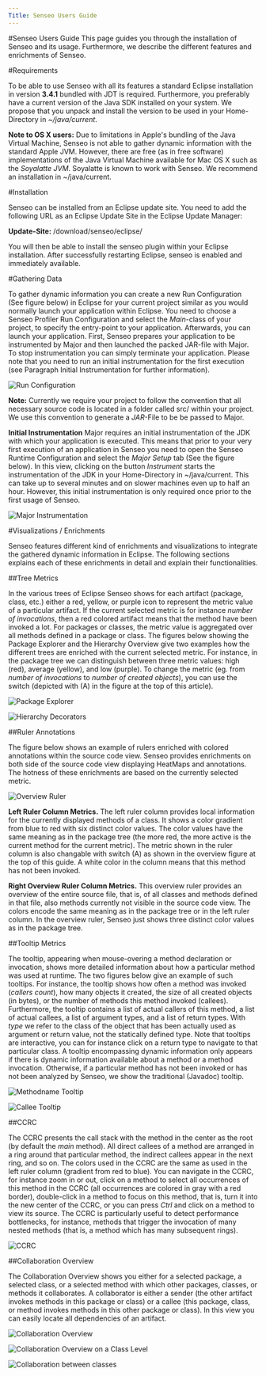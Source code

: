 ```yaml
---
Title: Senseo Users Guide
---
```

#Senseo Users Guide
This page guides you through the installation of Senseo and its usage. Furthermore, we describe the different features and enrichments of Senseo.

#Requirements

To be able to use Senseo with all its features a standard Eclipse installation in version **3.4.1** bundled with JDT is required. Furthermore, you preferably have a current version of the Java SDK installed on your system. We propose that you unpack and install the version to be used in your Home-Directory in *~/java/current*.

**Note to OS X users:** Due to limitations in Apple's bundling of the Java Virtual Machine, Senseo is not able to gather dynamic information with the standard Apple JVM. However, there are free (as in free software) implementations of the Java Virtual Machine available for Mac OS X such as the *Soyalatte JVM*. Soyalatte is known to work with Senseo. We recommend an installation in ~/java/current.

#Installation

Senseo can be installed from an Eclipse update site. You need to add the following URL as an Eclipse Update Site in the Eclipse Update Manager:

**Update-Site:** /download/senseo/eclipse/

You will then be able to install the senseo plugin within your Eclipse installation. After successfully restarting Eclipse, senseo is enabled and immediately available.

#Gathering Data

To gather dynamic information you can create a new Run Configuration (See figure below) in Eclipse for your current project similar as you would normally launch your application within Eclipse. You need to choose a Senseo Profiler Run Configuration and select the *Main*-class of your project, to specify the entry-point to your application. Afterwards, you can launch your application. First, Senseo prepares your application to be instrumented by Major and then launched the packed JAR-file with Major. To stop instrumentation you can simply terminate your application. Please note that you need to run an initial instrumentation for the first execution (see Paragraph Initial Instrumentation for further information).

![Run Configuration](%assets_url%/files/ea/vpzz4rkqln1ydzer9foymd3h2nw6qz/runConfiguration.png)


**Note:** Currently we require your project to follow the convention that all necessary source code is located in a folder called src/ within your project. We use this convention to generate a *JAR*-File to be be passed to Major.

**Initial Instrumentation** Major requires an initial instrumentation of the JDK with which your application is executed. This means that prior to your very first execution of an application in Senseo you need to open the Senseo Runtime Configuration and select the *Major Setup* tab (See the figure below). In this view, clicking on the button *Instrument* starts the instrumentation of the JDK in your Home-Directory in ~/java/current. This can take up to several minutes and on slower machines even up to half an hour. However, this initial instrumentation is only required once prior to the first usage of Senseo.

![Major Instrumentation](%assets_url%/files/fc/a27zv14fan803x68nrr5ur4uruso2o/majorInstrumentation.png)

#Visualizations / Enrichments

Senseo features different kind of enrichments and visualizations to integrate the gathered dynamic information in Eclipse. The following sections explains each of these enrichments in detail and explain their functionalities.

##Tree Metrics

In the various trees of Eclipse Senseo shows for each artifact (package, class, etc.) either a red, yellow, or purple icon to represent the metric value of a particular artifact. If the current selected metric is for instance *number of invocations*, then a red colored artifact means that the method have been invoked a lot. For packages or classes, the metric value is aggregated over all methods defined in a package or class. The figures below showing the Package Explorer and the Hierarchy Overview give two examples how the different trees are enriched with the current selected metric.
For instance, in the package tree we can distinguish between three metric values: high (red), average (yellow), and low (purple).
To change the metric (eg. from *number of invocations* to *number of created objects*), you can use the switch (depicted with (A) in the figure at the top of this article).

![Package Explorer](%assets_url%/files/fb/d5hy4pausx2qeczm0o0n1o3i05yjbi/packageExplorer.png)

![Hierarchy Decorators](%assets_url%/files/55/a98mnj9sofp8nj6atpsbj5ej0qgs24/hierarchyDecorators.png)

##Ruler Annotations

The figure below shows an example of rulers enriched with colored annotations within the source code view. Senseo provides enrichments on both side of the source code view displaying HeatMaps and annotations. The hotness of these enrichments are based on the currently selected metric.

![Overview Ruler](%assets_url%/files/d9/9asbceatng9ud77azvboyms1roxna1/overviewRuler.png)

**Left Ruler Column Metrics.** The left ruler column provides local information for the currently displayed methods of a class. It shows a color gradient from blue to red with six distinct color values. The color values have the same meaning as in the package tree (the more red, the more active is the current method for the current metric). The metric shown in the ruler column is also changable with switch (A) as shown in the overview figure at the top of this guide.
A white color in the column means that this method has not been invoked.

**Right Overview Ruler Column Metrics.** This overview ruler provides an overview of the entire source file, that is, of all classes and methods defined in that file, also methods currently not visible in the source code view. The colors encode the same meaning as in the package tree or in the left ruler column. In the overview ruler, Senseo just shows three distinct color values as in the package tree.


##Tooltip Metrics

The tooltip, appearing when mouse-overing a method declaration or invocation, shows more detailed information about how a particular method was used at runtime. The two figures below give an example of such tooltips. For instance, the tooltip shows how often a method was invoked (*callers count*), how many objects it created, the size of all created objects (in bytes), or the number of methods this method invoked (callees). Furthermore, the tooltip contains a list of actual callers of this method, a list of actual callees, a list of argument types, and a list of return types. With *type* we refer to the class of the object that has been actually used as argument or return value, not the statically defined type.
Note that tooltips are interactive, you can for instance click on a return type to navigate to that particular class. A tooltip encompassing dynamic information only appears if there is dynamic information available about a method or a method invocation. Otherwise, if a particular method has not been invoked or has not been analyzed by Senseo, we show the traditional (Javadoc) tooltip.

![Methodname Tooltip](%assets_url%/files/44/2t6f4l10tmo1xi419bflt3jfrz6gps/methodNameHover.png)

![Callee Tooltip](%assets_url%/files/44/3jdctxob3l0ilpmf99m6pduzrekj3f/calleeHover.png)

##CCRC

The CCRC presents the call stack with the method in the center as the root (by default the *main* method). All direct callees of a method are arranged in a ring around that particular method, the indirect callees appear in the next ring, and so on. The colors used in the CCRC are the same as used in the left ruler column (gradient from red to blue). 
You can navigate in the CCRC, for instance zoom in or out, click on a method to select all occurrences of this method in the CCRC (all occurrences are colored in gray with a red border), double-click in a method to focus on this method, that is, turn it into the new center of the CCRC, or you can press *Ctrl* and click on a method to view its source.
The CCRC is particularly useful to detect performance bottlenecks, for instance, methods that trigger the invocation of many nested methods (that is, a method which has many subsequent rings).

![CCRC](%assets_url%/files/14/k13uqvzcjezi8q9hbzqk0arfhng4lh/ccrc.png)

##Collaboration Overview

The Collaboration Overview shows you either for a selected package, a selected class, or a selected method with which other packages, classes, or methods it collaborates. A collaborator is either a sender (the other artifact invokes methods in this package or class) or a callee (this package, class, or method invokes methods in this other package or class).
In this view you can easily locate all dependencies of an artifact.

![Collaboration Overview](%assets_url%/files/d9/rx01pqo17nxgr9rd571nswqxnekkxu/collaborationOverView.png)

![Collaboration Overview on a Class Level](%assets_url%/files/f4/56xws9ygybi28xcc0qffqfow1aioce/collaborationOverviewClassLevel.png)

![Collaboration between classes](%assets_url%/files/8f/7wvz1xqilijl4uwbno6n5b5xk4y05k/collaborationBetweenClasses.png)
